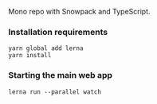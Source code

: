 Mono repo with Snowpack and TypeScript.

### Installation requirements

```
yarn global add lerna
yarn install
```

### Starting the main web app

```
lerna run --parallel watch
```